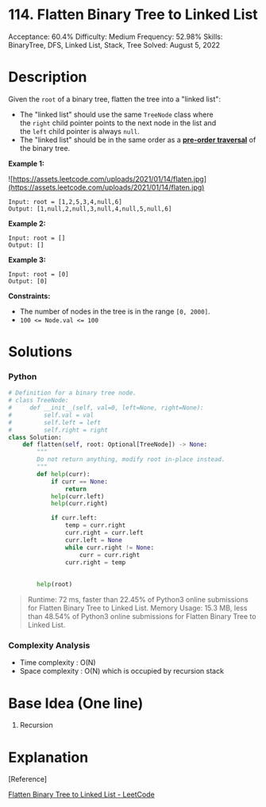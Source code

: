 # 114. Flatten Binary Tree to Linked List

Acceptance: 60.4%
Difficulty: Medium
Frequency: 52.98%
Skills: BinaryTree, DFS, Linked List, Stack, Tree
Solved: August 5, 2022

# Description

Given the `root` of a binary tree, flatten the tree into a "linked list":

- The "linked list" should use the same `TreeNode` class where the `right` child pointer points to the next node in the list and the `left` child pointer is always `null`.
- The "linked list" should be in the same order as a **[pre-order traversal](https://en.wikipedia.org/wiki/Tree_traversal#Pre-order,_NLR)** of the binary tree.

**Example 1:**

![https://assets.leetcode.com/uploads/2021/01/14/flaten.jpg](https://assets.leetcode.com/uploads/2021/01/14/flaten.jpg)

```
Input: root = [1,2,5,3,4,null,6]
Output: [1,null,2,null,3,null,4,null,5,null,6]

```

**Example 2:**

```
Input: root = []
Output: []

```

**Example 3:**

```
Input: root = [0]
Output: [0]

```

**Constraints:**

- The number of nodes in the tree is in the range `[0, 2000]`.
- `100 <= Node.val <= 100`

# Solutions

### Python

```python
# Definition for a binary tree node.
# class TreeNode:
#     def __init__(self, val=0, left=None, right=None):
#         self.val = val
#         self.left = left
#         self.right = right
class Solution:
    def flatten(self, root: Optional[TreeNode]) -> None:
        """
        Do not return anything, modify root in-place instead.
        """
        def help(curr):
            if curr == None:
                return
            help(curr.left)
            help(curr.right)

            if curr.left:
                temp = curr.right
                curr.right = curr.left
                curr.left = None
                while curr.right != None:
                    curr = curr.right
                curr.right = temp
                
        
        help(root)
```

> Runtime: 72 ms, faster than 22.45% of Python3 online submissions for Flatten Binary Tree to Linked List.
Memory Usage: 15.3 MB, less than 48.54% of Python3 online submissions for Flatten Binary Tree to Linked List.
> 

### Complexity Analysis

- Time complexity : O(N)
- Space complexity : O(N) which is occupied by recursion stack

# Base Idea (One line)

1. Recursion

# Explanation

[Reference]

[Flatten Binary Tree to Linked List - LeetCode](https://leetcode.com/problems/flatten-binary-tree-to-linked-list/solution/)